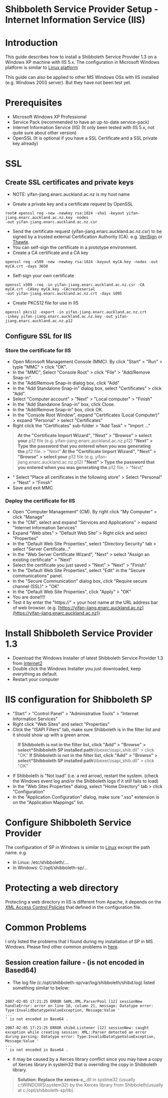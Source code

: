 # Shibboleth Service Provider Setup - Internet Information Service (IIS)

# Introduction

This guide describes how to install a Shibboleth Service Provider 1.3 on a Windows XP machine with IIS 5.x. The configuration in Microsoft Windows platform is similar to [Linux platform](/wiki/spaces/BeSTGRID/pages/3818228563#ShibbolethServiceProviderSetup-RHEL4-ConfigurationsofServiceProvider)

This guide can also be applied to other MS Windows OSs with IIS installed (e.g. Windows 2003 server). But they have not been test yet.

# Prerequisites

- Microsoft Windows XP Professional
- Service Pack (recommended to have an up-to-date service-pack)
- Internet Information Service (IIS) (It only been tested with IIS 5.x, not quite sure about other version)
- OpenSSL (It is optional if you have a SSL Certificate and a SSL private key already)

# SSL

## Create SSL certificates and private keys

- NOTE: yifan-jiang.enarc.auckland.ac.nz is my host name

- Greate a private key and a certificate request by OpenSSL

``` 
root# openssl req -new -newkey rsa:1024 -sha1 -keyout yifan-jiang.enarc.auckland.ac.nz.key -nodes 
-out yifan-jiang.enarc.auckland.ac.nz.csr
```
- Send the certificate request (yifan-jiang.enarc.auckland.ac.nz.csr) to be signed by a trusted external Certification Authority (CA). e.g. [VeriSign](http://www.verisign.com/) or [Thawte](http://www.thawte.com/).
- You can self-sign the certificate in a prototype environment.
- Create a CA certificate and a CA key

``` 
openssl req -x509 -new -newkey rsa:1024 -keyout myCA.key -nodes -out myCA.crt -days 3650
```
- Self-sign your own certificate

``` 
openssl x509 -req -in yifan-jiang.enarc.auckland.ac.nz.csr -CA myCA.crt -CAkey myCA.key -CAcreateserial 
-out yifan-jiang.enarc.auckland.ac.nz.crt -days 1095
```
- Create PKCS12 file for use in IIS

``` 
openssl pkcs12 -export -in yifan-jiang.enarc.auckland.ac.nz.crt 
-inkey yifan-jiang.enarc.auckland.ac.nz.key -out yifan-jiang.enarc.auckland.ac.nz.p12
```

## Configure SSL for IIS

### Store the certificate for IIS

- Open Microsoft Management Console (MMC). By click "Start" > "Run" > typle "MMC" > click "OK".
- In the "MMC", Select "Console Root" > click "File" > "Add/Remove Snap-in".
- In the "Add/Remove Snap-in dialog box, click "Add"
- In the "Add Standalone Snap-in" dialog box, select "Certificates" > click "Add".
- Select "Computer account" > "Next" > "Local computer" > "Finish"
- In the "Add Standalone Snap-in" box, click Close.
- In the "Add/Remove Snap-in" box, click OK.
- In the "Console Root Window", expand "Certificates (Local Computer)" > expand "Personal" > select "Certificates"
- Right click the "Certificates" sub-folder > "Add Task" > "Import ..."


>  **At the "Certificate Import Wizard", "Next" > "Browse" > select your**.p12 file (e.g. yifan-jiang.enarc.auckland.ac.nz.p12) 
>  **"Next" > Type the password that you entered when you was generating the**.p12 file. > "Next"
>  **At the "Certificate Import Wizard", "Next" > "Browse" > select your**.p12 file (e.g. yifan-jiang.enarc.auckland.ac.nz.p12) 
>  **"Next" > Type the password that you entered when you was generating the**.p12 file. > "Next"

- " Select "Place all certificates in the following store" > Select "Personal" > "Next" > "Finish"
- Save and exit MMC

### Deploy the certificate for IIS

- Open "Computer Management" (CM). By right click "My Computer" > click "Manage"
- In the "CM", select and expand "Services and Applications" > expand "Internet Information Services"
- Expand "Web sites" > "Default Web Site" > Right click and select "Properties"
- In the "Default Web Site Properties", select "Directory Security" tab > select "Server Certificate..."
- In the "Web Server Certificate Wizard", "Next" > select "Assign an existing certificate" > "Next"
- Select the certificate you just saved > "Next" > "Next" > "Finish"
- In the "Default Web Site Properties", select "Edit" in the "Secure communications" panel.
- In the "Secure Communication" dialog box, click "Require secure channel (SSL)" > "OK"
- In the "Default Web Site Properties", click "Apply" > "OK"
- You are done!!!!
- Test it by enter the "https://" + your host name at the URL address bar of web browser. (e.g. [https://yifan-jiang.enarc.auckland.ac.nz](https://yifan-jiang.enarc.auckland.ac.nz))

# Install Shibboleth Service Provider 1.3

- Download the Windows Installer of latest Shibboleth Service Provider 1.3 from [Internet2](http://shibboleth.internet2.edu/latest.html)
- Double click the Windows Installer you just downloaded, keep everything as default.
- Restart your computer

# IIS configuration for Shibboleth SP

- "Start" > "Control Panel" > "Administrative Tools" > "Internet Information Services"
- Right click "Web Sites" and select "Properties"
- Click the "ISAPI Filters" tab, make sure Shibboleth is in the filter list and it should show up with a green arrow.


>  **If Shibboleth is not in the filter list, click "Add" > "Browse" > select*Shibboleth SP installed path**\libexec\isapi_shib.dll" > click "OK"
>  **If Shibboleth is not in the filter list, click "Add" > "Browse" > select*Shibboleth SP installed path**\libexec\isapi_shib.dll" > click "OK"

- If Shibboleth is "Not load" (i.e. a red arrow), restart the system. (check the Windows event log and/or the Shibboleth logs if it still fails to load)
- In the "Web Sites Properties" dialog, select "Home Directory" tab > click "Configuration"
- In the "Application Configuration" dialog, make sure ".sso" extension is on the "Application Mappings" list.

# Configure Shibboleth Service Provider

The configuration of SP in Windows is similar to [Linux](/wiki/spaces/BeSTGRID/pages/3818228563#ShibbolethServiceProviderSetup-RHEL4-ConfigurationsofServiceProvider) except the path name. e.g.

- In Linux: /etc/shibboleth/....
- In Windows: C:/opt/shibboleth-sp/...

# Protecting a web directory

Protecting a web directory in IIS is different from Apache, it depends on the [XML Access Control Policies](/wiki/spaces/BeSTGRID/pages/3818228563#ShibbolethServiceProviderSetup-RHEL4-XML_Access_Control) that defined in the configuration file.

# Common Problems

I only listed the problems that I found during my installation of SP in MS Windows. Please find other common problems in [here](/wiki/spaces/BeSTGRID/pages/3818228563#ShibbolethServiceProviderSetup-RHEL4-CommonProblems).

## Session creation failure - (is not encoded in Based64)

- The log file (c:/opt/shibboleth-sp/var/log/shibboleth/shibd.log) listed something similar to below:

``` 

2007-02-05 17:21:25 ERROR SAML.XML.ParserPool [12] sessionNew handleError: error on line 18, column 21, message: Datatype error: 
Type:InvalidDatatypeValueException, Message:Value '
...'
' is not encoded in Base64 .

2007-02-05 17:21:25 ERROR shibd.Listener [12] sessionNew: caught exception while creating session: XML::Parser detected an error
during parsing: Datatype error: Type:InvalidDatatypeValueException, Message:Value '
...
' is not encoded in Base64 .

```

- It may be caused by a Xerces library conflict since you may have a copy of Xerces library in system32 that is overriding the copy in Shibboleth library.

>  **Solution: Replace the xerces-c_**.dll in systme32 (usually c:\WINDOWS\system32) by the Xerces library from Shibboleth(usually at c:/opt/shibboleth-sp/lib).
